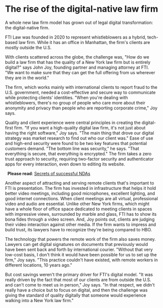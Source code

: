# The rise of the digital-native law firm

A whole new law firm model has grown out of legal digital transformation: the digital-native firm.

FTI Law was founded in 2020 to represent whistleblowers as a hybrid, tech-based law firm. While it has an office in Manhattan, the firm's clients are mostly outside the U.S.

With clients scattered across the globe, the challenge was, "How do we build a law firm that has the quality of a New York law firm but is entirely digital?" says John Joy, founding partner and managing attorney at FTI. "We want to make sure that they can get the full offering from us wherever they are in the world."

The firm, which works mainly with international clients to report fraud to the U.S. government, needed a cost-effective and secure way to communicate while protecting clients' identities. "When you're dealing with whistleblowers, there's no group of people who care more about their anonymity and privacy than people who are reporting corporate crime," Joy says.

Quality and client experience were central principles in creating the digital-first firm. "If you want a high-quality digital law firm, it's not just about having the right software," Joy says. "The main thing that drove our digital strategy was market research to find out who our client was." Ease of use and high-end security were found to be two key features that potential customers demand. "The bottom line was security," he says. "That everything is secure, that everything is encrypted." The firm takes a zero trust approach to security, requiring two-factor security and authenticator apps for every interaction, even down to editing its website.

&nbsp;&nbsp;**Please read**: [Secrets of successful NDAs](https://www.hpe.com/us/en/insights/articles/secrets-of-successful-ndas-1810.html)

Another aspect of attracting and serving remote clients that's important to FTI is presentation. The firm has invested in infrastructure that helps it hold better video meetings, including good microphones, excellent lighting, and good internet connections. When client meetings are all virtual, professional video and audio are essential. Unlike other New York firms, which might have a whole floor of office space dedicated to meeting clients in spaces with impressive views, surrounded by marble and glass, FTI has to show its bona fides through a video screen. And, Joy points out, clients are judging their video interaction against other media. If the firm wants to impress and build trust, its lawyers have to recognize they're being compared to HBO.

The technology that powers the remote work of the firm also saves money. Lawyers can get digital signatures on documents that previously would have been sent back and forth by international courier. "Without that very low-cost basis, I don't think it would have been possible for us to set up the firm," Joy says. "This practice couldn't have existed, with remote workers in different locations, 10 years ago."

But cost savings weren't the primary driver for FTI's digital model. "It was really driven by the fact that most of our clients are from outside the U.S. and can't come to meet us in person," Joy says. "In that respect, we didn't really have a choice but to focus on digital, and then the challenge was giving the standard of quality digitally that someone would experience walking into a New York law firm."